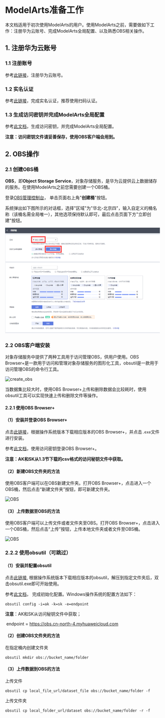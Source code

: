 # ModelArts准备工作
本文档适用于初次使用ModelArts的用户。使用ModelArts之前，需要做如下工作：注册华为云账号、完成ModelArts全局配置、以及熟悉OBS相关操作。

## 1. 注册华为云账号

### 1.1 注册账号

参考[此链接](https://support.huaweicloud.com/prepare-modelarts/modelarts_08_0001.html)，注册华为云账号。

### 1.2 实名认证

参考[此链接](https://support.huaweicloud.com/usermanual-account/zh-cn_topic_0133456714.html)，完成实名认证，推荐使用扫码认证。

### 1.3 生成访问密钥并完成ModelArts全局配置

参考[此文档](https://support.huaweicloud.com/prepare-modelarts/modelarts_08_0008.html)，生成访问密钥，并完成ModelArts全局配置。

**注意：访问密钥文件请妥善保存，使用OBS客户端会用到。**

## 2. OBS操作

### 2.1 创建OBS桶

**OBS**，即**Object Storage Service**，对象存储服务，是华为云提供云上数据储存的服务。在使用ModelArts之前您需要创建一个OBS桶。 

登录[OBS管理控制台](https://storage.huaweicloud.com/obs/#/obs/manager/buckets)， 单击页面右上角"**创建桶**"按钮。

系统弹出如下图所示的对话框，选择"区域"为"华北-北京四"，输入自定义的桶名称（该桶名需全局唯一），其他选项保持默认即可，最后点击页面下方"立即创建"按钮。 

![create_obs](./img/create_obs.PNG)

### 2.2 OBS客户端安装

对象存储服务中提供了两种工具用于访问管理OBS，供用户使用。OBS Browser+是一款用于访问和管理对象存储服务的图形化工具，obsutil是一款用于访问管理OBS的命令行工具。

![create_obs](./img/select_tools.png)

当数据集比较大时，使用OBS Browser+上传和删除数据会比较耗时，使用obsutil工具可以实现快速上传和删除文件等操作。

#### 2.2.1 使用OBS Browser+

#### （1）安装并登录OBS Browser+

点击[此链接](https://support.huaweicloud.com/browsertg-obs/obs_03_1003.html)，根据操作系统版本下载相应版本的OBS Browser+，并点击`.exe`文件进行安装。

参考[此文档](https://support.huaweicloud.com/browsertg-obs/obs_03_1004.html)，使用访问密钥登录OBS Browser+。

**注意：AK和SK从1.3节下载的csv格式的访问秘钥文件中获取。**

#### （2）新建OBS文件夹的方法

使用OBS客户端可以在OBS新建文件夹。打开OBS Browser+，点击进入一个OBS桶，然后点击“新建文件夹”按钮，即可新建文件夹。

![OBS](./img/新建文件夹.png)

#### （3）上传数据至OBS的方法

使用OBS客户端可以上传文件或者文件夹至OBS。打开OBS Browser+，点击进入一个OBS桶，然后点击“上传”按钮，上传本地文件夹或者文件至OBS桶。

![OBS](./img/上传文件夹.png)

### 2.2.2 使用obsutil（可跳过）

#### （1）安装并配置obsutil

点击[此链接](https://support.huaweicloud.com/utiltg-obs/obs_11_0003.html), 根据操作系统版本下载相应版本的obsutil，解压到指定文件夹后，双击obsutil.exe即可开始使用。

参考[此文档](https://support.huaweicloud.com/utiltg-obs/obs_11_0005.html)， 完成初始化配置。Windows操作系统的配置方法如下：

```
obsutil config -i=ak -k=sk -e=endpoint
```

**注意**：AK和SK从访问秘钥文件中获取；

​			endpoint = https://obs.cn-north-4.myhuaweicloud.com

#### （2）创建OBS文件夹的方法

在指定桶内创建文件夹

```
obsutil mkdir obs://bucket_name/folder 
```

#### （3）上传数据到OBS的方法

上传文件

```
obsutil cp local_file_url/dataset_file obs://bucket_name/folder -f 
```

上传文件夹

```
obsutil cp local_folder_url/dataset obs://bucket_name/folder -r -f
```

### 